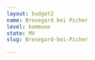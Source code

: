 ```yaml
---
layout: budget2
name: Bresegard bei Picher
level: kommune
state: MV
slug: Bresegard-bei-Picher

---
```



